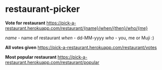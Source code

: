 # restaurant-picker

**Vote for restaurant**
https://pick-a-restaurant.herokuapp.com/restaurant/{name}/when/{then}/who/{me}

_name_ - name of restaurant
_when_ - dd-MM-yyyy
_who_ - you, me or Muji :)

**All votes given**
https://pick-a-restaurant.herokuapp.com/restaurant/votes

**Most popular restaurant**
https://pick-a-restaurant.herokuapp.com/restaurant/popular